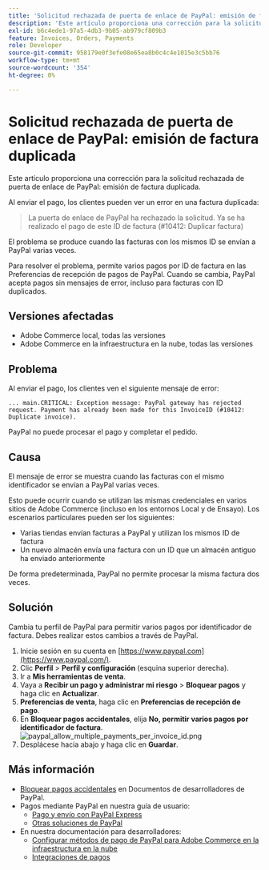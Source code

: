 ```yaml
---
title: 'Solicitud rechazada de puerta de enlace de PayPal: emisión de factura duplicada'
description: 'Este artículo proporciona una corrección para la solicitud rechazada de puerta de enlace de PayPal: emisión de factura duplicada.'
exl-id: b6c4ede1-97a5-4db3-9b05-ab979cf809b3
feature: Invoices, Orders, Payments
role: Developer
source-git-commit: 958179e0f3efe08e65ea8b0c4c4e1015e3c5bb76
workflow-type: tm+mt
source-wordcount: '354'
ht-degree: 0%

---
```


# Solicitud rechazada de puerta de enlace de PayPal: emisión de factura duplicada

Este artículo proporciona una corrección para la solicitud rechazada de puerta de enlace de PayPal: emisión de factura duplicada.

Al enviar el pago, los clientes pueden ver un error en una factura duplicada:

>La puerta de enlace de PayPal ha rechazado la solicitud. Ya se ha realizado el pago de este ID de factura (\#10412: Duplicar factura)

El problema se produce cuando las facturas con los mismos ID se envían a PayPal varias veces.

Para resolver el problema, permite varios pagos por ID de factura en las Preferencias de recepción de pagos de PayPal. Cuando se cambia, PayPal acepta pagos sin mensajes de error, incluso para facturas con ID duplicados.

## Versiones afectadas

* Adobe Commerce local, todas las versiones
* Adobe Commerce en la infraestructura en la nube, todas las versiones

## Problema

Al enviar el pago, los clientes ven el siguiente mensaje de error:

```
... main.CRITICAL: Exception message: PayPal gateway has rejected request. Payment has already been made for this InvoiceID (#10412: Duplicate invoice).
```

PayPal no puede procesar el pago y completar el pedido.

## Causa

El mensaje de error se muestra cuando las facturas con el mismo identificador se envían a PayPal varias veces.

Esto puede ocurrir cuando se utilizan las mismas credenciales en varios sitios de Adobe Commerce (incluso en los entornos Local y de Ensayo). Los escenarios particulares pueden ser los siguientes:

* Varias tiendas envían facturas a PayPal y utilizan los mismos ID de factura
* Un nuevo almacén envía una factura con un ID que un almacén antiguo ha enviado anteriormente

De forma predeterminada, PayPal no permite procesar la misma factura dos veces.

## Solución

Cambia tu perfil de PayPal para permitir varios pagos por identificador de factura. Debes realizar estos cambios a través de PayPal.

1. Inicie sesión en su cuenta en [https://www.paypal.com](https://www.paypal.com/).
1. Clic **Perfil** > **Perfil y configuración** (esquina superior derecha).
1. Ir a **Mis herramientas de venta**.
1. Vaya a **Recibir un pago y administrar mi riesgo** > **Bloquear pagos** y haga clic en **Actualizar**.
1. **Preferencias de venta**, haga clic en **Preferencias de recepción de pago**.
1. En **Bloquear pagos accidentales**, elija **No, permitir varios pagos por identificador de factura**.    ![paypal_allow_multiple_payments_per_invoice_id.png](assets/paypal_allow_multiple_payments_per_invoice_id.png)
1. Desplácese hacia abajo y haga clic en **Guardar**.

## Más información

* [Bloquear pagos accidentales](https://developer.paypal.com/docs/admin/setup-account/#block-accidental-payments) en Documentos de desarrolladores de PayPal.
* Pagos mediante PayPal en nuestra guía de usuario:
   * [Pago y envío con PayPal Express](/docs/commerce-admin/stores-sales/payments/paypal/paypal-express-checkout.html)
   * [Otras soluciones de PayPal](/docs/commerce-admin/stores-sales/payments/paypal/paypal.html)
* En nuestra documentación para desarrolladores:
   * [Configurar métodos de pago de PayPal para Adobe Commerce en la infraestructura en la nube](/docs/commerce-cloud-service/user-guide/configure-store/paypal.html)
   * [Integraciones de pagos](https://developer.adobe.com/commerce/php/development/payments-integrations/)
